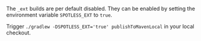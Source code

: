 
The `_ext` builds are per default disabled. They can be enabled by setting the environment
variable `SPOTLESS_EXT` to `true`.

Trigger `./gradlew -DSPOTLESS_EXT='true' publishToMavenLocal` in your local checkout.
